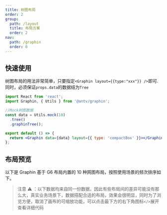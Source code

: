 ```yaml
---
title: 树图布局
order: 2
group:
  path: /layout
  title: 布局方案
  order: 2
nav:
  path: /graphin
  order: 0
---
```


## 快速使用

树图布局的用法非常简单，只要指定`<Graphin layout={{type:"xxx"}} />`即可.同时，必须保证`props.data`的数据结为`Tree`

```jsx | pure
import React from 'react';
import Graphin, { Utils } from '@antv/graphin';

//Mock树图数据
const data = Utils.mock(10)
  .tree()
  .graphinTree();

export default () => {
  return <Graphin data={data} layout={{ type: 'compactBox' }}></Graphin>;
};
```

## 布局预览

以下是 Graphin 基于 G6 布局内置的 10 种网图布局，按照使用场景的频次排序如下。

> 注意 ⚠️ ：以下数据均来自同一份数据，因此有些布局间的差异可能没有那么大，真实业务场景下，数据搭配合适的布局，效果会很明显，同时为了浏览方便，取消了画布的可缩放功能，可以点击最下方的右下角图标`</>`展开查看详细代码

<code src='./index.tsx'>
